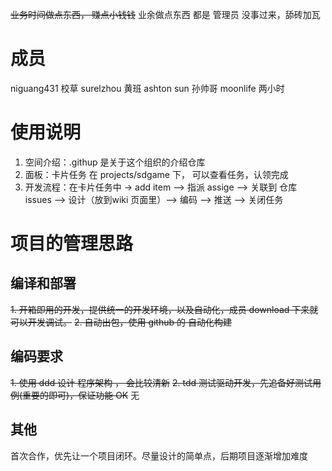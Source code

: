 ~~业务时间做点东西， 赚点小钱钱~~
业余做点东西
都是 管理员 没事过来，舔砖加瓦
# 成员
niguang431 校草
surelzhou 黄班
ashton sun 孙帅哥
moonlife 两小时


# 使用说明
1. 空间介绍：.githup 是关于这个组织的介绍仓库
2. 面板：卡片任务 在 projects/sdgame 下， 可以查看任务，认领完成
3. 开发流程：在卡片任务中 -> add item --> 指派 assige --> 关联到 仓库 issues --> 设计（放到wiki 页面里）--> 编码 --> 推送 --> 关闭任务


# 项目的管理思路

## 编译和部署
~~1. 开箱即用的开发，提供统一的开发环境，以及自动化，成员 download 下来就可以开发调试。~~
~~2. 自动出包，使用 github 的 自动化构建~~

## 编码要求
~~1. 使用 ddd 设计 程序架构 ， 会比较清新~~
~~2. tdd 测试驱动开发，先追备好测试用例(重要的即可)，保证功能 OK~~
无
## 其他 
首次合作，优先让一个项目闭环。尽量设计的简单点，后期项目逐渐增加难度

